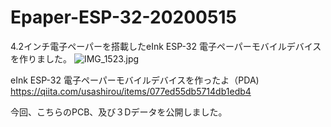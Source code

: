 # Epaper-ESP-32-20200515

4.2インチ電子ペーパーを搭載したeInk ESP-32 電子ペーパーモバイルデバイスを作りました。
![IMG_1523.jpg](https://qiita-image-store.s3.ap-northeast-1.amazonaws.com/0/285344/2ca64482-41e8-9e7f-d26b-2ddda4c467c4.jpeg)

eInk ESP-32 電子ペーパーモバイルデバイスを作ったよ（PDA)
https://qiita.com/usashirou/items/077ed55db5714db1edb4

今回、こちらのPCB、及び３Dデータを公開しました。
